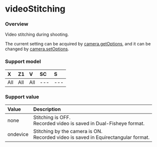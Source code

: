 # videoStitching

### Overview

Video stitching during shooting.

The current setting can be acquired by [camera.getOptions](../commands/camera.get_options.md), and it can be changed by [camera.setOptions](../commands/camera.set_options.md).

### Support model

| X | Z1 | V | SC | S |
|:--|:--|:--|:--|:--|
| All | All | All | --- | --- |

### Support value

| Value | Description |
|:--|:--|
| none | Stitching is OFF.<br>Recorded video is saved in Dual-Fisheye format. |
| ondevice | Stitching by the camera is ON.<br>Recorded video is saved in Equirectangular format. |
